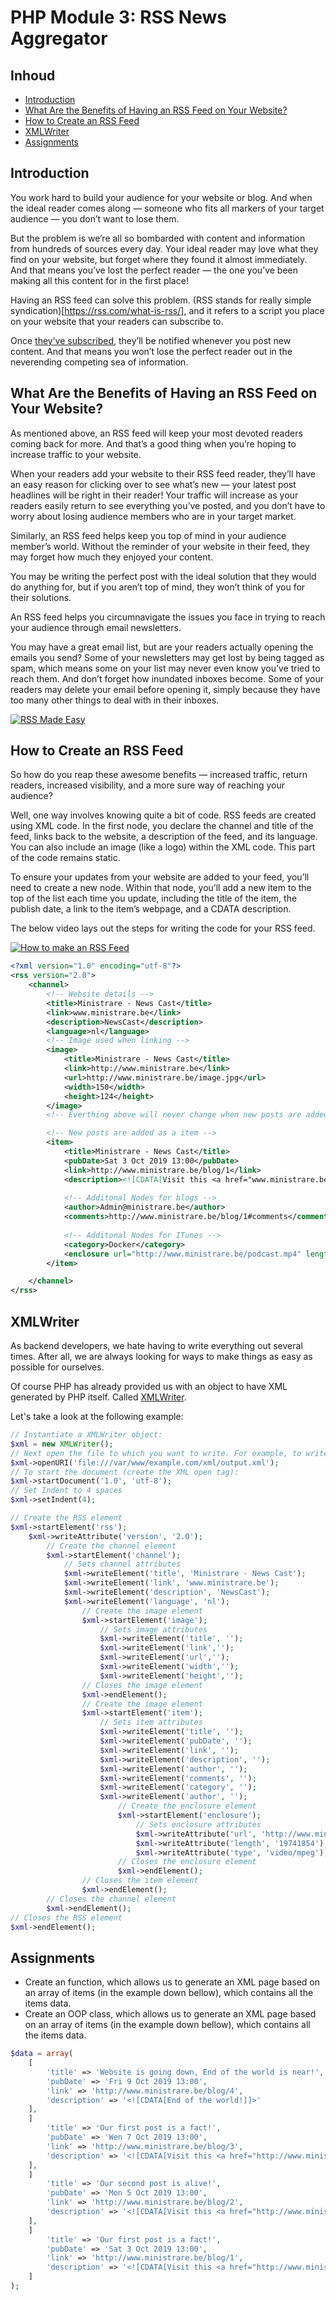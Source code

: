 # PHP Module 3: RSS News Aggregator 

## Inhoud
- [Introduction](#introduction)
- [What Are the Benefits of Having an RSS Feed on Your Website?](#What-Are-the-Benefits-of-Having-an-RSS-Feed-on-Your-Website?)
- [How to Create an RSS Feed](#How-to-Create-an-RSS-Feed)
- [XMLWriter](#XMLWriter)
- [Assignments](#Assignments)

## Introduction
You work hard to build your audience for your website or blog. And when the ideal reader comes along — someone who fits all markers of your target audience — you don’t want to lose them.

But the problem is we’re all so bombarded with content and information from hundreds of sources every day. Your ideal reader may love what they find on your website, but forget where they found it almost immediately. And that means you’ve lost the perfect reader — the one you’ve been making all this content for in the first place!

Having an RSS feed can solve this problem. (RSS stands for really simple syndication)[https://rss.com/what-is-rss/], and it refers to a script you place on your website that your readers can subscribe to.

Once [they’ve subscribed](https://rss.com/subscribe-rss-feeds/), they’ll be notified whenever you post new content. And that means you won’t lose the perfect reader out in the neverending competing sea of information.

## What Are the Benefits of Having an RSS Feed on Your Website?
As mentioned above, an RSS feed will keep your most devoted readers coming back for more. And that’s a good thing when you’re hoping to increase traffic to your website.

When your readers add your website to their RSS feed reader, they’ll have an easy reason for clicking over to see what’s new — your latest post headlines will be right in their reader! Your traffic will increase as your readers easily return to see everything you’ve posted, and you don’t have to worry about losing audience members who are in your target market.

Similarly, an RSS feed helps keep you top of mind in your audience member’s world. Without the reminder of your website in their feed, they may forget how much they enjoyed your content.

You may be writing the perfect post with the ideal solution that they would do anything for, but if you aren’t top of mind, they won’t think of you for their solutions.

An RSS feed helps you circumnavigate the issues you face in trying to reach your audience through email newsletters.

You may have a great email list, but are your readers actually opening the emails you send? Some of your newsletters may get lost by being tagged as spam, which means some on your list may never even know you’ve tried to reach them. And don’t forget how inundated inboxes become. Some of your readers may delete your email before opening it, simply because they have too many other things to deal with in their inboxes.

[![RSS Made Easy](http://img.youtube.com/vi/6HNUqDL-pI8/0.jpg)](https://www.youtube.com/watch?v=6HNUqDL-pI8 "RSS Made Easy")

## How to Create an RSS Feed
So how do you reap these awesome benefits — increased traffic, return readers, increased visibility, and a more sure way of reaching your audience?

Well, one way involves knowing quite a bit of code. RSS feeds are created using XML code. In the first node, you declare the channel and title of the feed, links back to the website, a description of the feed, and its language. You can also include an image (like a logo) within the XML code. This part of the code remains static.

To ensure your updates from your website are added to your feed, you’ll need to create a new node. Within that node, you’ll add a new item to the top of the list each time you update, including the title of the item, the publish date, a link to the item’s webpage, and a CDATA description.

The below video lays out the steps for writing the code for your RSS feed.

[![How to make an RSS Feed](http://img.youtube.com/vi/PTXnmMlipmo/0.jpg)](https://www.youtube.com/watch?v=PTXnmMlipmo "How to make an RSS Feed")


```XML
<?xml version="1.0" encoding="utf-8"?>
<rss version="2.0">
    <channel>
        <!-- Website details -->
        <title>Ministrare - News Cast</title>
        <link>www.ministrare.be</link>
        <description>NewsCast</description>
        <language>nl</language>
        <!-- Image used when linking -->
        <image>
            <title>Ministrare - News Cast</title>
            <link>http://www.ministrare.be</link>
            <url>http://www.ministrare.be/image.jpg</url>
            <width>150</width>
            <height>124</height>
        </image>
        <!-- Everthing above will never change when new posts are added -->

        <!-- New posts are added as a item -->
        <item>
            <title>Ministrare - News Cast</title>
            <pubDate>Sat 3 Oct 2019 13:00</pubDate>
            <link>http://www.ministrare.be/blog/1</link>
            <description><![CDATA[Visit this <a href="www.ministrare.be">link</a> to my website!]]></description>
            
            <!-- Additonal Nodes for blogs -->
            <author>Admin@ministrare.be</author>
            <comments>http://www.ministrare.be/blog/1#comments</comments>
            
            <!-- Additonal Nodes for ITunes -->
            <category>Docker</category>
            <enclosure url="http://www.ministrare.be/podcast.mp4" length="19741854" type="video/mpeg" /><!-- Length in bites -->
        </item>

    </channel>
</rss>
```

## XMLWriter
As backend developers, we hate having to write everything out several times. After all, we are always looking for ways to make things as easy as possible for ourselves.

Of course PHP has already provided us with an object to have XML generated by PHP itself. Called [XMLWriter](https://php.net/xmlwriter).

Let's take a look at the following example:

```php
// Instantiate a XMLWriter object:
$xml = new XMLWriter();
// Next open the file to which you want to write. For example, to write to /var/www/example.com/xml/output.xml, use:
$xml->openURI('file:///var/www/example.com/xml/output.xml');
// To start the document (create the XML open tag):
$xml->startDocument('1.0', 'utf-8');
// Set Indent to 4 spaces
$xml->setIndent(4);

// Create the RSS element
$xml->startElement('rss');
    $xml->writeAttribute('version', '2.0');
        // Create the channel element
        $xml->startElement('channel');
            // Sets channel attributes
            $xml->writeElement('title', 'Ministrare - News Cast');
            $xml->writeElement('link', 'www.ministrare.be');
            $xml->writeElement('description', 'NewsCast');
            $xml->writeElement('language', 'nl');
                // Create the image element
                $xml->startElement('image');
                    // Sets image attributes
                    $xml->writeElement('title', '');
                    $xml->writeElement('link','');
                    $xml->writeElement('url','');
                    $xml->writeElement('width','');
                    $xml->writeElement('height','');
                // Closes the image element
                $xml->endElement();
                // Create the image element
                $xml->startElement('item');
                    // Sets item attributes
                    $xml->writeElement('title', '');
                    $xml->writeElement('pubDate', '');
                    $xml->writeElement('link', '');
                    $xml->writeElement('description', '');
                    $xml->writeElement('author', '');
                    $xml->writeElement('comments', '');
                    $xml->writeElement('category', '');
                    $xml->writeElement('author', '');
                        // Create the enclosure element
                        $xml->startElement('enclosure');
                            // Sets enclosure attributes
                            $xml->writeAttribute('url', 'http://www.ministrare.be/podcast.mp4');
                            $xml->writeAttribute('length', '19741854');
                            $xml->writeAttribute('type', 'video/mpeg');
                        // Closes the enclosure element
                        $xml->endElement();
                // Closes the item element
                $xml->endElement();
        // Closes the channel element
        $xml->endElement();
// Closes the RSS element
$xml->endElement();
```

## Assignments
- Create an function, which allows us to generate an XML page based on an array of items (in the example down bellow), which contains all the items data.
- Create an OOP class, which allows us to generate an XML page based on an array of items (in the example down bellow), which contains all the items data.

```php
$data = array(
    [
        'title' => 'Website is going down, End of the world is near!',
        'pubDate' => 'Fri 9 Oct 2019 13:00',
        'link' => 'http://www.ministrare.be/blog/4',
        'description' => '<![CDATA[End of the world!]]>'
    ],
    ]
        'title' => 'Our first post is a fact!',
        'pubDate' => 'Wen 7 Oct 2019 13:00',
        'link' => 'http://www.ministrare.be/blog/3',
        'description' => '<![CDATA[Visit this <a href="http://www.ministrare.be">link</a> to my website!]]>'
    ],
    ]
        'title' => 'Our second post is alive!',
        'pubDate' => 'Mon 5 Oct 2019 13:00',
        'link' => 'http://www.ministrare.be/blog/2',
        'description' => '<![CDATA[Visit this <a href="http://www.ministrare.be">link</a> to my website!]]>'
    ],
    ]
        'title' => 'Our first post is a fact!',
        'pubDate' => 'Sat 3 Oct 2019 13:00',
        'link' => 'http://www.ministrare.be/blog/1',
        'description' => '<![CDATA[Visit this <a href="http://www.ministrare.be">link</a> to my website!]]>'
    ]
);
```
